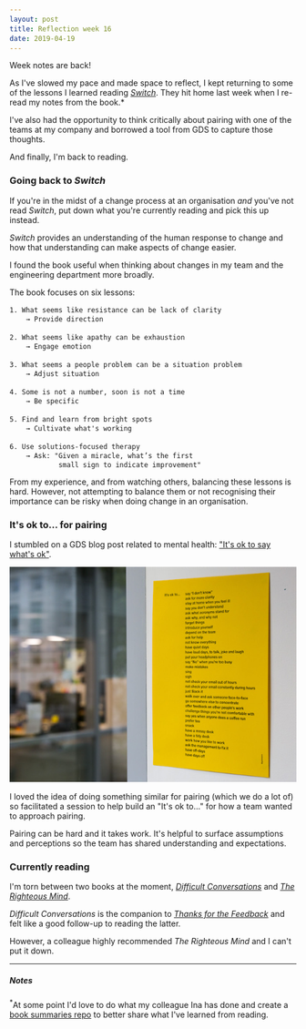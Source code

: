 ```yaml
---
layout: post
title: Reflection week 16
date: 2019-04-19
---
```


Week notes are back!

As I've slowed my pace and made space to reflect, I kept returning to some of the lessons I learned reading [_Switch_](https://heathbrothers.com/books/switch/). They hit home last week when I re-read my notes from the book.* 

I've also had the opportunity to think critically about pairing with one of the teams at my company and borrowed a tool from GDS to capture those thoughts.

And finally, I'm back to reading.

### Going back to _Switch_

If you're in the midst of a change process at an organisation _and_ you've not read _Switch_, put down what you're currently reading and pick this up instead.

_Switch_ provides an understanding of the human response to change and how that understanding can make aspects of change easier.

I found the book useful when thinking about changes in my team and the engineering department more broadly.

The book focuses on six lessons: 
```text
1. What seems like resistance can be lack of clarity 
    → Provide direction

2. What seems like apathy can be exhaustion 
    → Engage emotion

3. What seems a people problem can be a situation problem 
    → Adjust situation

4. Some is not a number, soon is not a time
    → Be specific

5. Find and learn from bright spots
    → Cultivate what's working

6. Use solutions-focused therapy
    → Ask: "Given a miracle, what’s the first 
            small sign to indicate improvement"
```
From my experience, and from watching others, balancing these lessons is hard. However, not attempting to balance them or not recognising their importance can be risky when doing change in an organisation.

### It's ok to... for pairing

I stumbled on a GDS blog post related to mental health: ["It's ok to say what's ok"](https://gds.blog.gov.uk/2016/05/25/its-ok-to-say-whats-ok/).

!["It's ok to say what's ok" - GDS](/public/images/itsok2.jpg)

I loved the idea of doing something similar for pairing (which we do a lot of) so facilitated a session to help build an "It's ok to..." for how a team wanted to approach pairing.

Pairing can be hard and it takes work. It's helpful to surface assumptions and perceptions so the team has shared understanding and expectations.

### Currently reading

I'm torn between two books at the moment, [_Difficult Conversations_](https://www.penguinrandomhouse.com/books/331191/difficult-conversations-by-douglas-stone-bruce-patton-and-sheila-heen/9780143118442/) and [_The Righteous Mind_](https://righteousmind.com/).

_Difficult Conversations_ is the companion to [_Thanks for the Feedback_](https://www.penguinrandomhouse.com/books/313485/thanks-for-the-feedback-by-douglas-stone-and-sheila-heen/9780143127130/) and felt like a good follow-up to reading the latter.

However, a colleague highly recommended _The Righteous Mind_ and I can't put it down.

_____________________________________________________________________________

##### Notes
<sup>*</sup>At some point I'd love to do what my colleague Ina has done and create a [book summaries repo](https://github.com/tsetsova/book-summaries) to better share what I've learned from reading.